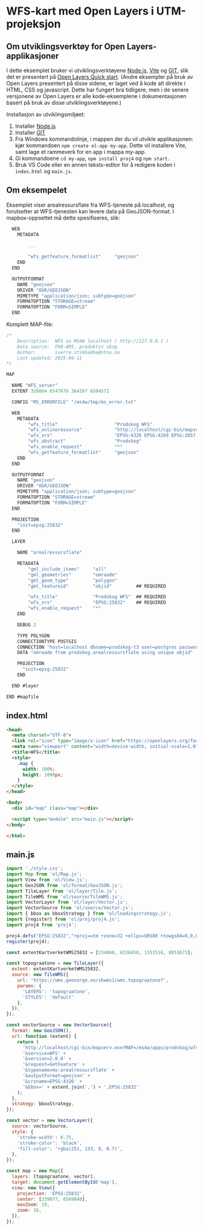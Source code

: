 # WFS-kart med Open Layers i UTM-projeksjon


## Om utviklingsverktøy for Open Layers-applikasjoner

I dette eksemplet bruker vi utviklingsverktøyene [Node.js](https://nodejs.org/en/about), [Vite](https://vite.dev/guide/) og [GIT](https://github.com/git-guides), slik det er presentert på [Open Layers Quick start](https://openlayers.org/doc/quickstart.html).
(Andre eksempler på bruk av Open Layers presentert på disse sidene, er laget ved å kode alt direkte i HTML, CSS og javascript. Dette har fungert bra tidligere, men i de senere versjonene av Open Layers er alle kode-eksemplene i dokumentasjonen basert på bruk av disse utviklingsverktøyene.)

Installasjon av utviklingsmiljøet:

1. Installer [Node.js](https://nodejs.org/en)
1. Installer [GIT](https://github.com/git-guides/install-git)
1. Fra Windows kommandolinje, i mappen der du vil utvikle applikasjonen: kjør kommandoen `npm create ol-app my-app`. Dette vil installere Vite, samt lage et rammeverk for en app i mappa my-app.
1. Gi kommandoene `cd my-app`, `npm install proj4` og `npm start`.
1. Bruk VS Code eller en annen teksts-editor for å redigere koden i `index.html` og `main.js`.

## Om eksempelet

Eksemplet viser arealressursflate fra WFS-tjeneste på localhost, og forutsetter at WFS-tjenesten kan levere data på GeoJSON-format. I mapbox-oppsettet må dette spesifiseres, slik:

```c
  WEB
    METADATA
        
        ...

        "wfs_getfeature_formatlist"     "geojson"
    END
  END
```

```c
  OUTPUTFORMAT
    NAME "geojson"
    DRIVER "OGR/GEOJSON"
    MIMETYPE "application/json; subtype=geojson"
    FORMATOPTION "STORAGE=stream"
    FORMATOPTION "FORM=SIMPLE"
  END
```

Komplett MAP-file:

```c
/*
    Description:  WFS on MS4W localhost ( http://127.0.0.1 )
    Data source:  FKB-AR5, produktiv skog
    Author:       sverre.stikbakke@ntnu.no
    Last updated: 2025-04-11
*/

MAP

  NAME "WFS_server"
  EXTENT 326664 6547676 364267 6584572

  CONFIG "MS_ERRORFILE" "/ms4w/tmp/ms_error.txt"

  WEB
    METADATA
        "wfs_title"                     "Prodskog WFS"                                                         ## REQUIRED
        "wfs_onlineresource"            "http://localhost/cgi-bin/mapserv.exe?MAP=/ms4w/apps/prodskog/wfs.map" ## Recommended
        "wfs_srs"                       "EPSG:4326 EPSG:4269 EPSG:3857 EPSG:25832 EPSG:25833"                  ## Recommended
        "wfs_abstract"                  "Prodskog"                                                             ## Recommended
        "wfs_enable_request"            "*"                                                                    ## REQUIRED
        "wfs_getfeature_formatlist"     "geojson"
    END
  END

  OUTPUTFORMAT
    NAME "geojson"
    DRIVER "OGR/GEOJSON"
    MIMETYPE "application/json; subtype=geojson"
    FORMATOPTION "STORAGE=stream"
    FORMATOPTION "FORM=SIMPLE"
  END

  PROJECTION
    "init=epsg:25832"
  END

  LAYER

    NAME "arealressursflate"

    METADATA      
        "gml_include_items"     "all"
        "gml_geometries"        "omraade"
        "gml_geom_type"         "polygon"
        "gml_featureid"         "objid"         ## REQUIRED

        "wfs_title"             "Prodskog WFS"  ## REQUIRED
        "wfs_srs"               "EPSG:25832"    ## REQUIRED
        "wfs_enable_request"    "*"
    END

    DEBUG 2

    TYPE POLYGON
    CONNECTIONTYPE POSTGIS
    CONNECTION "host=localhost dbname=prodskog-t3 user=postgres password=gulogulo port=5432" 
    DATA "omraade from prodskog.arealressursflate using unique objid"

    PROJECTION
      "init=epsg:25832"
    END

  END #layer

END #mapfile
```


## index.html

```html
<head>
  <meta charset="UTF-8">
  <link rel="icon" type="image/x-icon" href="https://openlayers.org/favicon.ico" />
  <meta name="viewport" content="width=device-width, initial-scale=1.0" />
  <title>WFS</title>
  <style>
    .map {
      width: 100%;
      height: 1000px;
    }
  </style>
</head>

<body>
  <div id="map" class="map"></div>

  <script type="module" src="main.js"></script>
</body>

</html>
```

## main.js

```js
import './style.css';
import Map from 'ol/Map.js';
import View from 'ol/View.js';
import GeoJSON from 'ol/format/GeoJSON.js';
import TileLayer from 'ol/layer/Tile.js';
import TileWMS from 'ol/source/TileWMS.js';
import VectorLayer from 'ol/layer/Vector.js';
import VectorSource from 'ol/source/Vector.js';
import { bbox as bboxStrategy } from 'ol/loadingstrategy.js';
import {register} from 'ol/proj/proj4.js';
import proj4 from 'proj4';

proj4.defs("EPSG:25832","+proj=utm +zone=32 +ellps=GRS80 +towgs84=0,0,0,0,0,0,0 +units=m +no_defs +type=crs");
register(proj4);

const extentKartverketWMS25832 = [234068, 6338450, 1351516, 8051673];

const topograatone = new TileLayer({
  extent: extentKartverketWMS25832,
  source: new TileWMS({
    url: 'https://wms.geonorge.no/skwms1/wms.topograatone?',
    params: {
      'LAYERS': 'topograatone',
      'STYLES': 'default'
    },
  }),
});

const vectorSource = new VectorSource({
  format: new GeoJSON(),
  url: function (extent) {
    return (
      'http://localhost/cgi-bin/mapserv.exe?MAP=/ms4w/apps/prodskog/wfs.map' +
      '&service=WFS' +
      '&version=2.0.0' +
      '&request=GetFeature' +
      '&typename=ms:arealressursflate' +
      '&outputFormat=geojson' +
      '&crsname=EPSG:4326' +
      '&bbox=' + extent.join(',') + ',EPSG:25832'
    );
  },
  strategy: bboxStrategy,
});

const vector = new VectorLayer({
  source: vectorSource,
  style: {
    'stroke-width': 0.75,
    'stroke-color': 'black',
    'fill-color': 'rgba(251, 133, 0, 0.7)',
  },
});

const map = new Map({
  layers: [topograatone, vector],
  target: document.getElementById('map'),
  view: new View({
    projection: 'EPSG:25832',
    center: [339077, 6569840],
    maxZoom: 19,
    zoom: 16,
  }),
});
```

